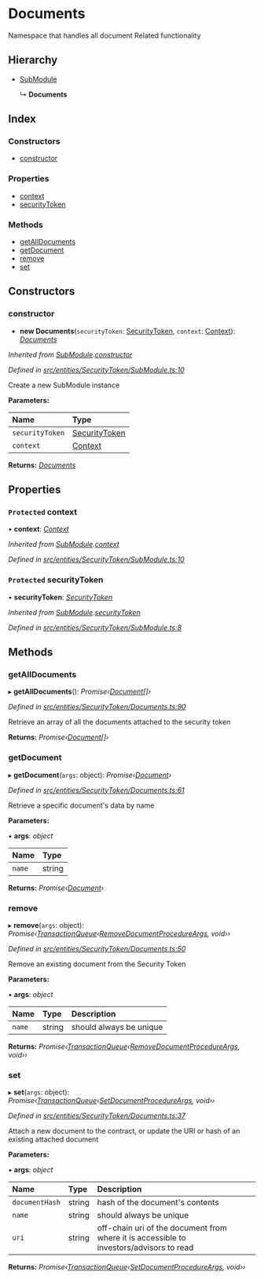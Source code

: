# Documents

Namespace that handles all document Related functionality

## Hierarchy

* [SubModule](../classes/_entities_securitytoken_submodule_.submodule.md)

  ↳ **Documents**

## Index

### Constructors

* [constructor](../classes/_entities_securitytoken_documents_.documents.md#constructor)

### Properties

* [context](../classes/_entities_securitytoken_documents_.documents.md#protected-context)
* [securityToken](../classes/_entities_securitytoken_documents_.documents.md#protected-securitytoken)

### Methods

* [getAllDocuments](../classes/_entities_securitytoken_documents_.documents.md#getalldocuments)
* [getDocument](../classes/_entities_securitytoken_documents_.documents.md#getdocument)
* [remove](../classes/_entities_securitytoken_documents_.documents.md#remove)
* [set](../classes/_entities_securitytoken_documents_.documents.md#set)

## Constructors

### constructor

+ **new Documents**\(`securityToken`: [SecurityToken](../classes/_entities_securitytoken_securitytoken_.securitytoken.md), `context`: [Context](../classes/_context_.context.md)\): [_Documents_](../classes/_entities_securitytoken_documents_.documents.md)

_Inherited from_ [_SubModule_](../classes/_entities_securitytoken_submodule_.submodule.md)_._[_constructor_](../classes/_entities_securitytoken_submodule_.submodule.md#constructor)

_Defined in_ [_src/entities/SecurityToken/SubModule.ts:10_](https://github.com/PolymathNetwork/polymath-sdk/blob/e8bbc1e/src/entities/SecurityToken/SubModule.ts#L10)

Create a new SubModule instance

**Parameters:**

| Name | Type |
| :--- | :--- |
| `securityToken` | [SecurityToken](../classes/_entities_securitytoken_securitytoken_.securitytoken.md) |
| `context` | [Context](../classes/_context_.context.md) |

**Returns:** [_Documents_](../classes/_entities_securitytoken_documents_.documents.md)

## Properties

### `Protected` context

• **context**: [_Context_](../classes/_context_.context.md)

_Inherited from_ [_SubModule_](../classes/_entities_securitytoken_submodule_.submodule.md)_._[_context_](../classes/_entities_securitytoken_submodule_.submodule.md#protected-context)

_Defined in_ [_src/entities/SecurityToken/SubModule.ts:10_](https://github.com/PolymathNetwork/polymath-sdk/blob/e8bbc1e/src/entities/SecurityToken/SubModule.ts#L10)

### `Protected` securityToken

• **securityToken**: [_SecurityToken_](../classes/_entities_securitytoken_securitytoken_.securitytoken.md)

_Inherited from_ [_SubModule_](../classes/_entities_securitytoken_submodule_.submodule.md)_._[_securityToken_](../classes/_entities_securitytoken_submodule_.submodule.md#protected-securitytoken)

_Defined in_ [_src/entities/SecurityToken/SubModule.ts:8_](https://github.com/PolymathNetwork/polymath-sdk/blob/e8bbc1e/src/entities/SecurityToken/SubModule.ts#L8)

## Methods

### getAllDocuments

▸ **getAllDocuments**\(\): _Promise‹_[_Document_](../interfaces/_entities_securitytoken_documents_.document.md)_\[\]›_

_Defined in_ [_src/entities/SecurityToken/Documents.ts:90_](https://github.com/PolymathNetwork/polymath-sdk/blob/e8bbc1e/src/entities/SecurityToken/Documents.ts#L90)

Retrieve an array of all the documents attached to the security token

**Returns:** _Promise‹_[_Document_](../interfaces/_entities_securitytoken_documents_.document.md)_\[\]›_

### getDocument

▸ **getDocument**\(`args`: object\): _Promise‹_[_Document_](../interfaces/_entities_securitytoken_documents_.document.md)_›_

_Defined in_ [_src/entities/SecurityToken/Documents.ts:61_](https://github.com/PolymathNetwork/polymath-sdk/blob/e8bbc1e/src/entities/SecurityToken/Documents.ts#L61)

Retrieve a specific document's data by name

**Parameters:**

▪ **args**: _object_

| Name | Type |
| :--- | :--- |
| `name` | string |

**Returns:** _Promise‹_[_Document_](../interfaces/_entities_securitytoken_documents_.document.md)_›_

### remove

▸ **remove**\(`args`: object\): _Promise‹_[_TransactionQueue_](../classes/_entities_transactionqueue_.transactionqueue.md)_‹_[_RemoveDocumentProcedureArgs_](../interfaces/_types_index_.removedocumentprocedureargs.md)_, void››_

_Defined in_ [_src/entities/SecurityToken/Documents.ts:50_](https://github.com/PolymathNetwork/polymath-sdk/blob/e8bbc1e/src/entities/SecurityToken/Documents.ts#L50)

Remove an existing document from the Security Token

**Parameters:**

▪ **args**: _object_

| Name | Type | Description |
| :--- | :--- | :--- |
| `name` | string | should always be unique |

**Returns:** _Promise‹_[_TransactionQueue_](../classes/_entities_transactionqueue_.transactionqueue.md)_‹_[_RemoveDocumentProcedureArgs_](../interfaces/_types_index_.removedocumentprocedureargs.md)_, void››_

### set

▸ **set**\(`args`: object\): _Promise‹_[_TransactionQueue_](../classes/_entities_transactionqueue_.transactionqueue.md)_‹_[_SetDocumentProcedureArgs_](../interfaces/_types_index_.setdocumentprocedureargs.md)_, void››_

_Defined in_ [_src/entities/SecurityToken/Documents.ts:37_](https://github.com/PolymathNetwork/polymath-sdk/blob/e8bbc1e/src/entities/SecurityToken/Documents.ts#L37)

Attach a new document to the contract, or update the URI or hash of an existing attached document

**Parameters:**

▪ **args**: _object_

| Name | Type | Description |
| :--- | :--- | :--- |
| `documentHash` | string | hash of the document's contents |
| `name` | string | should always be unique |
| `uri` | string | off-chain uri of the document from where it is accessible to investors/advisors to read |

**Returns:** _Promise‹_[_TransactionQueue_](../classes/_entities_transactionqueue_.transactionqueue.md)_‹_[_SetDocumentProcedureArgs_](../interfaces/_types_index_.setdocumentprocedureargs.md)_, void››_

